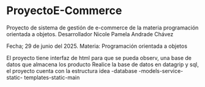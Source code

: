 # ProyectoE-Commerce
Proyecto de sistema de gestión de e-commerce de la materia programación orientada a objetos.
Desarrollador Nicole Pamela Andrade Chávez

Fecha; 29 de junio del 2025.
Materia: Programación orientada a objetos

El proyecto tiene interfaz de html para que se pueda observ, una base de datos que almacena los producto
Realice la base de datos en datagrip y sql, el proyecto cuenta con la estructura idea -database -models-service- static-
templates-static-main



